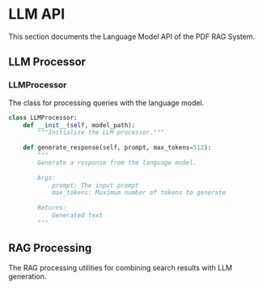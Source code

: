 # LLM API

This section documents the Language Model API of the PDF RAG System.

## LLM Processor

### LLMProcessor

The class for processing queries with the language model.

```python
class LLMProcessor:
    def __init__(self, model_path):
        """Initialize the LLM processor."""
        
    def generate_response(self, prompt, max_tokens=512):
        """
        Generate a response from the language model.
        
        Args:
            prompt: The input prompt
            max_tokens: Maximum number of tokens to generate
            
        Returns:
            Generated text
        """
```

## RAG Processing

The RAG processing utilities for combining search results with LLM generation. 